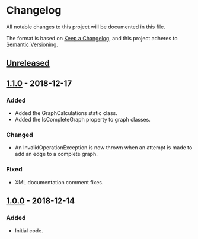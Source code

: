 # Changelog
All notable changes to this project will be documented in this file.

The format is based on [Keep a Changelog](https://keepachangelog.com/en/1.0.0/),
and this project adheres to [Semantic Versioning](https://semver.org/spec/v2.0.0.html).

## [Unreleased]

## [1.1.0] - 2018-12-17
### Added
- Added the GraphCalculations static class.
- Added the IsCompleteGraph property to graph classes.

### Changed
- An InvalidOperationException is now thrown when an attempt is made to add an
  edge to a complete graph.

### Fixed
-  XML documentation comment fixes.

## [1.0.0] - 2018-12-14
### Added
- Initial code.

[Unreleased]: https://github.com/Xyaneon/Xyaneon.ComputerScience.GraphTheory/compare/v1.1.0...HEAD
[1.1.0]: https://github.com/Xyaneon/Xyaneon.ComputerScience.GraphTheory/compare/v1.0.0...v1.1.0
[1.0.0]: https://github.com/Xyaneon/Xyaneon.ComputerScience.GraphTheory/compare/59c07192b4dc956019348bf39968a22521e2616c...v1.0.0